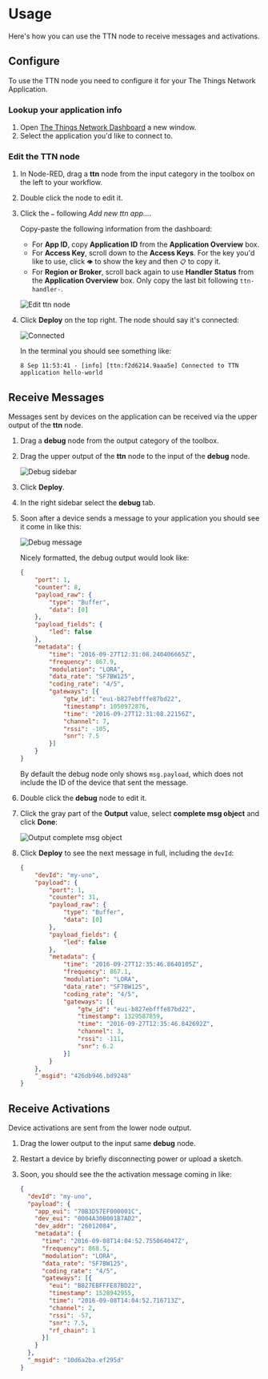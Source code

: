 # Usage
Here's how you can use the TTN node to receive messages and activations.

## Configure
To use the TTN node you need to configure it for your The Things Network Application.

### Lookup your application info

1.  Open [The Things Network Dashboard](https://preview.dashboard.thethingsnetwork.org/) a new window.
2.  Select the application you'd like to connect to.

### Edit the TTN node

1.  In Node-RED, drag a **ttn** node from the input category in the toolbox on the left to your workflow.
2.  Double click the node to edit it.
3.  Click the `✏️` following *Add new ttn app...*.

    Copy-paste the following information from the dashboard:

    * For **App ID**, copy **Application ID** from the **Application Overview** box.
    * For **Access Key**, scroll down to the **Access Keys**. For the key you'd like to use, click `👁` to show the key and then `📋` to copy it.
    * For **Region or Broker**, scroll back again to use **Handler Status** from the **Application Overview** box. Only copy the last bit following `ttn-handler-`.

    ![Edit ttn node](node-red-ttn-edit.png)

4.  Click **Deploy** on the top right. The node should say it's connected:

    ![Connected](node-red-ttn-connected.png)

    In the terminal you should see something like:

        8 Sep 11:53:41 - [info] [ttn:f2d6214.9aaa5e] Connected to TTN application hello-world

## Receive Messages
Messages sent by devices on the application can be received via the upper output of the **ttn** node.

1.  Drag a **debug** node from the output category of the toolbox.
2.  Drag the upper output of the **ttn** node to the input of the **debug** node.

    ![Debug sidebar](node-red-debug.png)

3.  Click **Deploy**.
4.  In the right sidebar select the **debug** tab.
5.  Soon after a device sends a message to your application you should see it come in like this:
    
    ![Debug message](node-red-debug-message.png)
    
    Nicely formatted, the debug output would look like:

    ```json
    {
    	"port": 1,
    	"counter": 8,
    	"payload_raw": {
    		"type": "Buffer",
    		"data": [0]
    	},
    	"payload_fields": {
    		"led": false
    	},
    	"metadata": {
    		"time": "2016-09-27T12:31:08.240406665Z",
    		"frequency": 867.9,
    		"modulation": "LORA",
    		"data_rate": "SF7BW125",
    		"coding_rate": "4/5",
    		"gateways": [{
    			"gtw_id": "eui-b827ebfffe87bd22",
    			"timestamp": 1050972876,
    			"time": "2016-09-27T12:31:08.22156Z",
    			"channel": 7,
    			"rssi": -105,
    			"snr": 7.5
    		}]
    	}
    }
    ```
    
    By default the debug node only shows `msg.payload`, which does not include the ID of the device that sent the message.
    
6.  Double click the **debug** node to edit it.
7.  Click the gray part of the **Output** value, select **complete msg object** and click **Done**:
    
    ![Output complete msg object](node-red-debug-edit.png)
    
8.  Click **Deploy** to see the next message in full, including the `devId`:

    ```json
    {
    	"devId": "my-uno",
    	"payload": {
    		"port": 1,
    		"counter": 31,
    		"payload_raw": {
    			"type": "Buffer",
    			"data": [0]
    		},
    		"payload_fields": {
    			"led": false
    		},
    		"metadata": {
    			"time": "2016-09-27T12:35:46.8640105Z",
    			"frequency": 867.1,
    			"modulation": "LORA",
    			"data_rate": "SF7BW125",
    			"coding_rate": "4/5",
    			"gateways": [{
    				"gtw_id": "eui-b827ebfffe87bd22",
    				"timestamp": 1329587859,
    				"time": "2016-09-27T12:35:46.842692Z",
    				"channel": 3,
    				"rssi": -111,
    				"snr": 6.2
    			}]
    		}
    	},
    	"_msgid": "426db946.bd9248"
    }
    ```

## Receive Activations
Device activations are sent from the lower node output.

1.  Drag the lower output to the input same **debug** node.
2.  Restart a device by briefly disconnecting power or upload a sketch.
3.  Soon, you should see the the activation message coming in like:

    ```json
    {
      "devId": "my-uno",
      "payload": {
        "app_eui": "70B3D57EF000001C",
        "dev_eui": "0004A30B001B7AD2",
        "dev_addr": "26012084",
        "metadata": {
          "time": "2016-09-08T14:04:52.755064047Z",
          "frequency": 868.5,
          "modulation": "LORA",
          "data_rate": "SF7BW125",
          "coding_rate": "4/5",
          "gateways": [{
            "eui": "B827EBFFFE87BD22",
            "timestamp": 1528942955,
            "time": "2016-09-08T14:04:52.716713Z",
            "channel": 2,
            "rssi": -57,
            "snr": 7.5,
            "rf_chain": 1
          }]
        }
      },
      "_msgid": "10d6a2ba.ef295d"
    }
    ```
